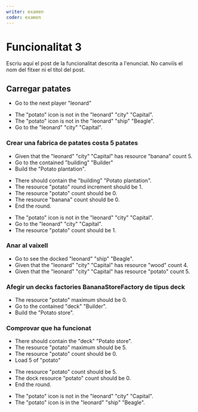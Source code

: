 ```yaml
---
writer: examen
coder: examen
---
```

# Funcionalitat 3

Escriu aquí el post de la funcionalitat descrita a l'enunciat.
No canviïs el nom del fitxer ni el títol del post.

## Carregar patates

 * Go to the next player "leonard"
 <!-- SNAPSHOT status=200 -->
 * The "potato" icon is not in the "leonard" "city" "Capital".
 * The "potato" icon is not in the "leonard" "ship" "Beagle".
 * Go to the "leonard" "city" "Capital".
 


### Crear una fabrica de patates costa 5 patates
 * Given that the "leonard" "city" "Capital" has resource "banana" count 5.
 * Go to the contained "building" "Builder"
 * Build the "Potato plantation".
 <!-- SNAPSHOT status=200 -->
 * There should contain the "building" "Potato plantation".
 * The resource "potato" round increment should be 1.
 * The resource "potato" count should be 0.
 * The resource "banana" count should be 0.
 * End the round.
 <!-- SNAPSHOT status=200 -->
 * The "potato" icon is not in the "leonard" "city" "Capital".
 * Go to the "leonard" "city" "Capital".
 * The resource "potato" count should be 1.


### Anar al vaixell
 * Go to see the docked "leonard" "ship" "Beagle".
 * Given that the "leonard" "city" "Capital" has resource "wood" count 4.
 * Given that the "leonard" "city" "Capital" has resource "potato" count 5.


### Afegir un decks factories BananaStoreFactory de tipus deck

 * The resource "potato" maximum should be 0.     
 * Go to the contained "deck" "Builder".
 * Build the "Potato store".
 <!-- SNAPSHOT status=200 -->

### Comprovar que ha funcionat

 * There should contain the "deck" "Potato store".
 * The resource "potato" maximum should be 5.
 * The resource "potato" count should be 0.
 * Load 5 of "potato"
 <!-- SNAPSHOT status=200 -->
 * The resource "potato" count should be 5.
 * The dock resource "potato" count should be 0.
 * End the round.
 <!-- SNAPSHOT status=200 -->
 * The "potato" icon is not in the "leonard" "city" "Capital".
 * The "potato" icon is in the "leonard" "ship" "Beagle".

